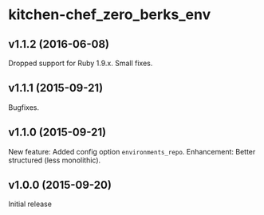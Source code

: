 # kitchen-chef_zero_berks_env

## v1.1.2 (2016-06-08)

Dropped support for Ruby 1.9.x.
Small fixes.

## v1.1.1 (2015-09-21)

Bugfixes.

## v1.1.0 (2015-09-21)

New feature: Added config option `environments_repo`.
Enhancement: Better structured (less monolithic).

## v1.0.0 (2015-09-20)

Initial release
